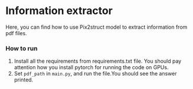# Information extractor

Here, you can find how to use Pix2struct model to extract information from pdf files.

### How to run

1. Install all the requirements from requirements.txt file. You should pay attention how you install pytorch for running the code on GPUs.
2. Set `pdf_path` in `main.py`, and run the file.You should see the answer printed. 
